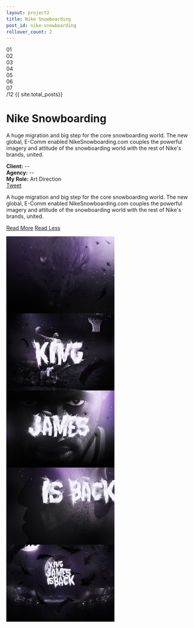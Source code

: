 ```yaml
---
layout: project2
title: Nike Snowboarding
post_id: nike-snowboarding
rollover_count: 2
---
```


<div class="project-page">

<div class="project-details clearfix">

  <div class="project-index-wrapper">
    <div class="project-index">
      <div class="pi01">01</div>
      <div class="pi02">02</div>
      <div class="pi03">03</div>
      <div class="pi04">04</div>
      <div class="pi05">05</div>
      <div class="pi06">06</div>
      <div class="index">07</div>
    </div>
    <div class="project-total-count">
      /12 {{ site.total_posts}}
    </div>
  </div>
  
  <h1>Nike Snowboarding</h1>

  <p>A huge migration and big step for the core snowboarding world. The new global, E-Comm enabled NikeSnowboarding.com couples the powerful imagery and attitude of the snowboarding world with the rest of Nike's brands, united.</p>
  <div class="project-meta">
    <b>Client:</b> --<br/>
    <b>Agency:</b> --<br/>
    <b>My Role:</b> Art Direction<br/>
  </div>
  <div class="social-btns">
    <a href="https://twitter.com/share" class="twitter-share-button" data-via="Augusto_Paiva">Tweet</a>
      <script>!function(d,s,id){var js,fjs=d.getElementsByTagName(s)[0];if(!d.getElementById(id)){js=d.createElement(s);js.id=id;js.src="//platform.twitter.com/widgets.js";fjs.parentNode.insertBefore(js,fjs);}}(document,"script","twitter-wjs");</script>
    <br/>
    <div class="fb-like" data-send="false" data-layout="button_count" data-width="450" data-show-faces="true"></div>
  </div>


  <p class="more">A huge migration and big step for the core snowboarding world. The new global, E-Comm enabled NikeSnowboarding.com couples the powerful imagery and attitude of the snowboarding world with the rest of Nike's brands, united.</p>

  <a class="read-more" href="#">Read More</a>
  <a class="read-less" href="#">Read Less</a>


</div>

<img class="project-img" src="/img/lebron1.jpg" />

</div>